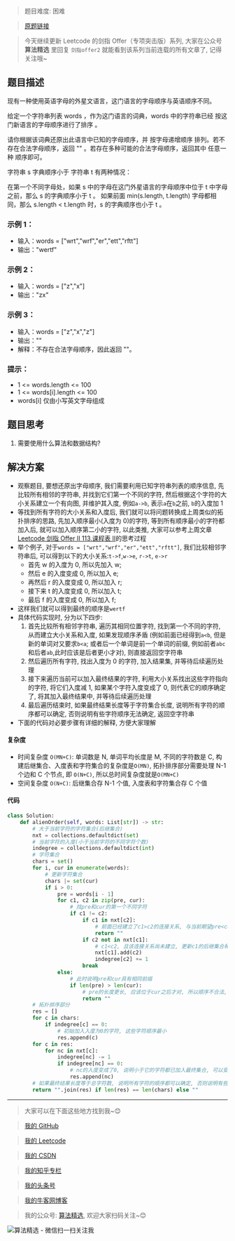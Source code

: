 > 题目难度: 困难

> [原题链接](https://leetcode.cn/problems/Jf1JuT/)

> 今天继续更新 Leetcode 的剑指 Offer（专项突击版）系列, 大家在公众号 **算法精选** 里回复 `剑指offer2` 就能看到该系列当前连载的所有文章了, 记得关注哦~

## 题目描述

现有一种使用英语字母的外星文语言，这门语言的字母顺序与英语顺序不同。

给定一个字符串列表 words ，作为这门语言的词典，words 中的字符串已经 按这门新语言的字母顺序进行了排序 。

请你根据该词典还原出此语言中已知的字母顺序，并 按字母递增顺序 排列。若不存在合法字母顺序，返回 "" 。若存在多种可能的合法字母顺序，返回其中 任意一种 顺序即可。

字符串 s 字典顺序小于 字符串 t 有两种情况：

在第一个不同字母处，如果 s 中的字母在这门外星语言的字母顺序中位于 t 中字母之前，那么 s 的字典顺序小于 t 。
如果前面 min(s.length, t.length) 字母都相同，那么 s.length < t.length 时，s 的字典顺序也小于 t 。

### 示例 1：

- 输入：words = ["wrt","wrf","er","ett","rftt"]
- 输出："wertf"

### 示例 2：

- 输入：words = ["z","x"]
- 输出："zx"

### 示例 3：

- 输入：words = ["z","x","z"]
- 输出：""
- 解释：不存在合法字母顺序，因此返回 ""。

### 提示：

- 1 <= words.length <= 100
- 1 <= words[i].length <= 100
- words[i] 仅由小写英文字母组成

## 题目思考

1. 需要使用什么算法和数据结构?

## 解决方案

- 观察题目, 要想还原出字母顺序, 我们需要利用已知字符串列表的顺序信息, 先比较所有相邻的字符串, 并找到它们第一个不同的字符, 然后根据这个字符的大小关系建立一个有向图, 并维护其入度, 例如`a->b`, 表示`a`在`b`之前, `b`的入度加 1
- 等找到所有字符的大小关系和入度后, 我们就可以将问题转换成上周类似的拓扑排序的思路, 先加入顺序最小(入度为 0)的字符, 等到所有顺序最小的字符都加入后, 就可以加入顺序第二小的字符, 以此类推, 大家可以参考上周文章[Leetcode 剑指 Offer II 113.课程表 II](https://mp.weixin.qq.com/s/a23FuLILd3lwPlpOjNa4Uw)的思考过程
- 举个例子, 对于`words = ["wrt","wrf","er","ett","rftt"]`, 我们比较相邻字符串后, 可以得到以下的大小关系:`t->f`,`w->e`, `r->t`, `e->r`
  - 首先 w 的入度为 0, 所以先加入 w;
  - 然后 e 的入度变成 0, 所以加入 e;
  - 再然后 r 的入度变成 0, 所以加入 r;
  - 接下来 t 的入度变成 0, 所以加入 t;
  - 最后 f 的入度变成 0, 所以加入 f;
- 这样我们就可以得到最终的顺序是`wertf`
- 具体代码实现时, 分为以下四步:
  1. 首先比较所有相邻字符串, 遍历其相同位置字符, 找到第一个不同的字符, 从而建立大小关系和入度, 如果发现顺序矛盾 (例如前面已经得到`a<b`, 但是新的单词对又要求`b<a`; 或者后一个单词是前一个单词的前缀, 例如前者`abc`和后者`ab`,此时应该是后者更小才对), 则直接返回空字符串
  2. 然后遍历所有字符, 找出入度为 0 的字符, 加入结果集, 并等待后续遍历处理
  3. 接下来遍历当前可以加入最终结果的字符, 利用大小关系找出这些字符指向的字符, 将它们入度减 1, 如果某个字符入度变成了 0, 则代表它的顺序确定了, 将其加入最终结果中, 并等待后续遍历处理
  4. 最后遍历结束时, 如果最终结果长度等于字符集合长度, 说明所有字符的顺序都可以确定, 否则说明有些字符顺序无法确定, 返回空字符串
- 下面的代码对必要步骤有详细的解释, 方便大家理解

#### 复杂度

- 时间复杂度 `O(MN+C)`: 单词数是 N, 单词平均长度是 M, 不同的字符数是 C, 构建后继集合、入度表和字符集合的复杂度是`O(MN)`, 拓扑排序部分需要处理 N-1 个边和 C 个节点, 即 `O(N+C)`, 所以总时间复杂度就是`O(MN+C)`
- 空间复杂度 `O(N+C)`: 后继集合存 N-1 个值, 入度表和字符集合存 C 个值

#### 代码

```python
class Solution:
    def alienOrder(self, words: List[str]) -> str:
        # 大于当前字符的字符集合(后继集合)
        nxt = collections.defaultdict(set)
        # 当前字符的入度(小于当前字符的不同字符个数)
        indegree = collections.defaultdict(int)
        # 字符集合
        chars = set()
        for i, cur in enumerate(words):
            # 更新字符集合
            chars |= set(cur)
            if i > 0:
                pre = words[i - 1]
                for c1, c2 in zip(pre, cur):
                    # 找pre和cur的第一个不同字符
                    if c1 != c2:
                        if c1 in nxt[c2]:
                            # 前面已经建立了c1>c2的连接关系, 与当前期望pre<cur的顺序矛盾, 说明顺序不合法, 返回""
                            return ""
                        if c2 not in nxt[c1]:
                            # c1<c2, 且该连接关系尚未建立, 更新c1的后继集合和c2的入度
                            nxt[c1].add(c2)
                            indegree[c2] += 1
                        break
                else:
                    # 此时说明pre和cur具有相同前缀
                    if len(pre) > len(cur):
                        # pre的长度更长, 应该位于cur之后才对, 所以顺序不合法, 返回""
                        return ""
        # 拓扑排序部分
        res = []
        for c in chars:
            if indegree[c] == 0:
                # 初始加入入度为0的字符, 这些字符顺序最小
                res.append(c)
        for c in res:
            for nc in nxt[c]:
                indegree[nc] -= 1
                if indegree[nc] == 0:
                    # nc的入度变成了0, 说明小于它的字符都已加入最终集合, 可以安全地加入nc了
                    res.append(nc)
        # 如果最终结果长度等于总字符数, 说明所有字符的顺序都可以确定, 否则说明有些字符顺序无法确定, 返回""
        return "".join(res) if len(res) == len(chars) else ""
```

---

> 大家可以在下面这些地方找到我~😊

> [我的 GitHub](https://github.com/zjulyx)

> [我的 Leetcode](https://leetcode-cn.com/u/suibianfahui/)

> [我的 CSDN](https://me.csdn.net/zjulyx1993)

> [我的知乎专栏](https://zhuanlan.zhihu.com/c_1242508721932464128)

> [我的头条号](https://www.toutiao.com/c/user/1090304683804520/#mid=1671643017345028)

> [我的牛客网博客](https://blog.nowcoder.net/zjulyx)

> 我的公众号: [算法精选](https://mp.weixin.qq.com/s?__biz=MzA5MDk1MjI5MA==&mid=2247484158&idx=1&sn=90176bac32cf7af40e4074c721fd8a95&chksm=900285f3a7750ce5a068c9c9773781461819633f2fd60533732637ec9520c908371ebc218d49&scene=178&cur_album_id=1386231241346859009#rd), 欢迎大家扫码关注~😊

![算法精选 - 微信扫一扫关注我](https://pic1.zhimg.com/80/v2-7c988a7b35886df51596ef23616764ac_1440w.jpg)
